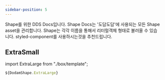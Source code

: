 ```yaml
---
sidebar-position: 5
---
```


Shape를 위한 DDS Docs입니다. Shape Docs는 '도담도담'에 사용되는 모든 Shape asset을 관리합니다. Shape는 각각 이름을 통해서 리터럴객체 형태로 불러올 수 있습니다. styled-component를 사용하시는것을 추천드립니다.

## ExtraSmall

import ExtraLarge from "./box/template";

<ExtraLarge size="ExtraLarge" />

```ts title="style.ts"
${DodamShape.ExtraLarge}
```
